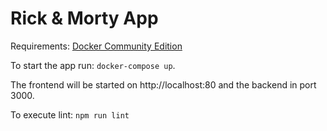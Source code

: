 # Rick & Morty App

Requirements: [Docker Community Edition](https://www.docker.com/community-edition)

To start the app run: `docker-compose up`.

The frontend will be started on http://localhost:80 and the backend in port 3000.

To execute lint: `npm run lint`